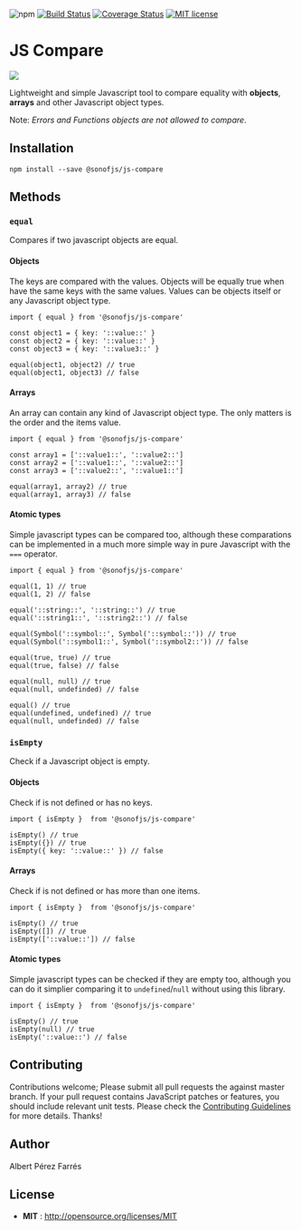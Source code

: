 ![npm](https://img.shields.io/npm/v/@sonofjs/js-compare.svg) [![Build Status](https://travis-ci.com/sonofjs/js-compare.svg?branch=master)](https://travis-ci.com/sonofjs/js-compare) [![Coverage Status](https://coveralls.io/repos/github/sonofjs/js-compare/badge.svg)](https://coveralls.io/github/sonofjs/js-compare) [![MIT license](http://img.shields.io/badge/license-MIT-blue.svg)](http://opensource.org/licenses/MIT)

# JS Compare

<img src='https://www.brickfieldidiomas.com/wp-content/uploads/2015/12/Comparing_Apples_to_OrangesjsxDetail.png' />

Lightweight and simple Javascript tool to compare equality with **objects**, **arrays** and other Javascript object types.

Note: *Errors and Functions objects are not allowed to compare*.

## Installation

```
npm install --save @sonofjs/js-compare
```

## Methods
### `equal`
Compares if two javascript objects are equal. 

#### Objects
The keys are compared with the values. Objects will be equally true when have the same keys with the same values. Values can be objects itself or any Javascript object type.
```
import { equal } from '@sonofjs/js-compare'

const object1 = { key: '::value::' }
const object2 = { key: '::value::' }
const object3 = { key: '::value3::' }

equal(object1, object2) // true
equal(object1, object3) // false
```

#### Arrays
An array can contain any kind of Javascript object type. The only matters is the order and the items value.
```
import { equal } from '@sonofjs/js-compare'

const array1 = ['::value1::', '::value2::']
const array2 = ['::value1::', '::value2::']
const array3 = ['::value2::', '::value1::']

equal(array1, array2) // true
equal(array1, array3) // false
```

#### Atomic types
Simple javascript types can be compared too, although these comparations can be implemented in a much more simple way in pure Javascript with the `===` operator.

```
import { equal } from '@sonofjs/js-compare'

equal(1, 1) // true
equal(1, 2) // false

equal('::string::', '::string::') // true
equal('::string1::', '::string2::') // false

equal(Symbol('::symbol::', Symbol('::symbol::')) // true
equal(Symbol('::symbol1::', Symbol('::symbol2::')) // false

equal(true, true) // true
equal(true, false) // false

equal(null, null) // true
equal(null, undefinded) // false

equal() // true
equal(undefined, undefined) // true
equal(null, undefinded) // false
```

### `isEmpty`
Check if a Javascript object is empty.

#### Objects
Check if is not defined or has no keys.
```
import { isEmpty }  from '@sonofjs/js-compare'

isEmpty() // true
isEmpty({}) // true
isEmpty({ key: '::value::' }) // false
```

#### Arrays
Check if is not defined or has more than one items.
```
import { isEmpty }  from '@sonofjs/js-compare'

isEmpty() // true
isEmpty([]) // true
isEmpty(['::value::']) // false
```

#### Atomic types
Simple javascript types can be checked if they are empty too, although you can do it simplier comparing it to `undefined`/`null` without using this library.
```
import { isEmpty }  from '@sonofjs/js-compare'

isEmpty() // true
isEmpty(null) // true
isEmpty('::value::') // false
```

## Contributing
Contributions welcome; Please submit all pull requests the against master branch. If your pull request contains JavaScript patches or features, you should include relevant unit tests. Please check the [Contributing Guidelines](contributng.md) for more details. Thanks!

## Author
Albert Pérez Farrés 

## License
 - **MIT** : http://opensource.org/licenses/MIT
